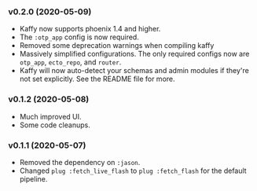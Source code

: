 ### v0.2.0 (2020-05-09)

- Kaffy now supports phoenix 1.4 and higher.
- The `:otp_app` config is now required.
- Removed some deprecation warnings when compiling kaffy
- Massively simplified configurations. The only required configs now are `otp_app`, `ecto_repo`, and `router`.
- Kaffy will now auto-detect your schemas and admin modules if they're not set explicitly. See the README file for more.

### v0.1.2 (2020-05-08)

- Much improved UI.
- Some code cleanups.

### v0.1.1 (2020-05-07)

- Removed the dependency on `:jason`.
- Changed `plug :fetch_live_flash` to `plug :fetch_flash` for the default pipeline.
